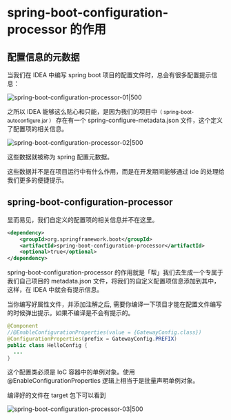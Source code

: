 # spring-boot-configuration-processor 的作用

## 配置信息的元数据

当我们在 IDEA 中编写 spring boot 项目的配置文件时，总会有很多配置提示信息：

![spring-boot-configuration-processor-01|500](https://woniumd.oss-cn-hangzhou.aliyuncs.com/java/hemiao/20220627172346.png)

之所以 IDEA 能够这么贴心和只能，是因为我们的项目中<small>（ spring-boot-autoconfigure.jar ）</small> 存在有一个 spring-configure-metadata.json 文件，这个定义了配置项的相关信息。

![spring-boot-configuration-processor-02|500](https://woniumd.oss-cn-hangzhou.aliyuncs.com/java/hemiao/20220627172351.png)

这些数据就被称为 spring 配置元数据。

这些数据并不是在项目运行中有什么作用，而是在开发期间能够通过 ide 的处理给我们更多的便捷提示。

## spring-boot-configuration-processor

显而易见，我们自定义的配置项的相关信息并不在这里。

```xml
<dependency>
    <groupId>org.springframework.boot</groupId>
    <artifactId>spring-boot-configuration-processor</artifactId>
    <optional>true</optional>
</dependency>
```

spring-boot-configuration-processor 的作用就是「帮」我们去生成一个专属于我们自己项目的 metadata.json 文件，将我们的自定义配置项信息添加到其中，这样，在 IDEA 中就会有提示信息。

当你编写好属性文件，并添加注解之后, 需要你编译一下项目才能在配置文件编写的时候弹出提示。如果不编译是不会有提示的。

```java
@Component
//@EnableConfigurationProperties(value = {GatewayConfig.class})
@ConfigurationProperties(prefix = GatewayConfig.PREFIX)
public class HelloConfig {
  ...
}
```

这个配置类必须是 IoC 容器中的单例对象。使用 @EnableConfigurationProperties 逻辑上相当于是批量声明单例对象。


编译好的文件在 target 包下可以看到

![spring-boot-configuration-processor-03|500](https://woniumd.oss-cn-hangzhou.aliyuncs.com/java/hemiao/20220627172354.png)

